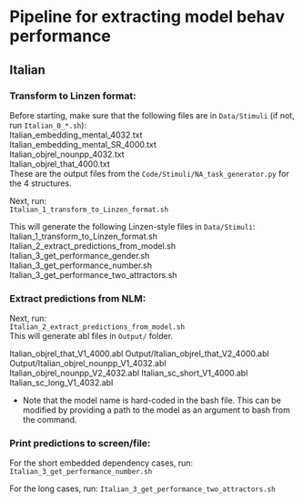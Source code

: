 
# Pipeline for extracting model behav performance

## Italian

### Transform to Linzen format:
Before starting, make sure that the following files are in `Data/Stimuli` (if not, run `Italian_0_*.sh`):  
Italian_embedding_mental_4032.txt  
Italian_embedding_mental_SR_4000.txt  
Italian_objrel_nounpp_4032.txt  
Italian_objrel_that_4000.txt  
These are the output files from the `Code/Stimuli/NA_task_generator.py` for the 4 structures. 

Next, run:  
`Italian_1_transform_to_Linzen_format.sh` 

This will generate the following Linzen-style files in `Data/Stimuli`:
Italian_1_transform_to_Linzen_format.sh  
Italian_2_extract_predictions_from_model.sh  
Italian_3_get_performance_gender.sh  
Italian_3_get_performance_number.sh  
Italian_3_get_performance_two_attractors.sh  

### Extract predictions from NLM:
Next, run:  
`Italian_2_extract_predictions_from_model.sh`  
This will generate abl files in `Output/` folder.

Italian_objrel_that_V1_4000.abl
Output/Italian_objrel_that_V2_4000.abl
Output/Italian_objrel_nounpp_V1_4032.abl
Italian_objrel_nounpp_V2_4032.abl
Italian_sc_short_V1_4000.abl
Italian_sc_long_V1_4032.abl

- Note that the model name is hard-coded in the bash file. This can be modified by providing a path to the model as an argument to bash from the command. 

### Print predictions to screen/file:
For the short embedded dependency cases, run:  
`Italian_3_get_performance_number.sh`

For the long cases, run:
`Italian_3_get_performance_two_attractors.sh`

